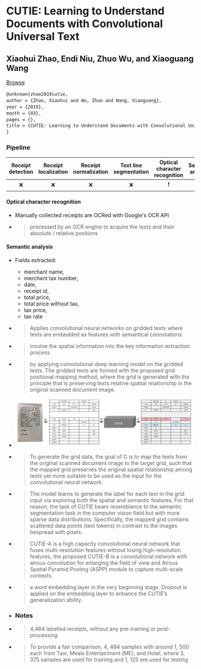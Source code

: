 # CUTIE: Learning to Understand Documents with Convolutional Universal Text

## Xiaohui Zhao, Endi Niu, Zhuo Wu, and Xiaoguang Wang

[Browse](https://arxiv.org/pdf/1903.12363)

```latex
@unknown{zhao2019cutie,
author = {Zhao, Xiaohui and Wu, Zhuo and Wang, Xiaoguang},
year = {2019},
month = {03},
pages = {},
title = {CUTIE: Learning to Understand Documents with Convolutional Universal Text Information Extractor}
}
```

### Pipeline

| Receipt detection | Receipt localization | Receipt normalization | Text line segmentation | Optical character recognition | Semantic analysis |
|:-----------------:|:--------------------:|:---------------------:|:----------------------:|:-----------------------------:|:-----------------:|
| ❌                 | ❌                    | ❌                     | ❌                      | ❗                             | ✔️                |

#### Optical character recognition

- Manually collected receipts are OCRed with Google's OCR API
- > processed by an OCR engine to acquire the texts and their absolute /  relative positions

#### Semantic analysis

- Fields extracted:
  
  - merchant name,
  - merchant tax number,
  - date,
  - receipt id,
  - total price,
  - total price without tax,
  - tax price,
  - tax rate

- > Applies convolutional neural networks on gridded texts where texts are embedded as features with semantical connotations

- > involve the spatial information into the key information extraction process

- > by applying convolutional deep learning model on the gridded texts. The gridded texts are formed with the proposed grid positional mapping method, where the grid is generated with the principle that is preserving
  > texts relative spatial relationship in the original scanned document image.

- ![](images/zhao2019cutie/framework.png)

- > To generate the grid data, the goal of G is to map the texts from the original scanned document image to the target grid, such that the mapped grid preserves the original spatial relationship among texts yet more suitable to be used as the input for the convolutional neural network.

- > The model learns to generate the label for each text in the grid input via exploring both the spatial and semantic features. For that reason, the task of CUTIE bears resemblance to the semantic segmentation task in the computer vision field but with more sparse data distributions. Specifically, the mapped grid contains scattered data points (text tokens) in contrast to the images bespread with pixels.

- > CUTIE-A is a high capacity convolutional neural network that fuses multi-resolution features without losing high-resolution features, the proposed
  > CUTIE-B is a convolutional network with atrous convolution for enlarging the field of view and Atrous Spatial Pyramid Pooling (ASPP) module to capture multi-scale contexts.

- > a word embedding layer in the very beginning stage. Dropout is applied on the embedding layer to enhance the CUTIE’s generalization ability.

- ### Notes
* > 4,484 labelled receipts, without any pre-training or post-processing

* > To provide a fair comparison, 4, 484 samples with around 1, 500 each from Taxi, Meals Entertainment (ME), and Hotel, where 3, 375 samples are used for training and 1, 125 are used for testing

